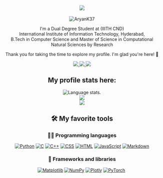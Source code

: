 <h1 align="center">
    <img src="https://readme-typing-svg.herokuapp.com/?font=Righteous&size=35&center=true&vCenter=true&width=500&height=70&duration=4000&lines=Hi+There!+👋;+I'm+Aryan+Kumar!;" />
</h1>

<p align="center"> <img src="https://komarev.com/ghpvc/?username=waitnwatch&label=Profile%20views&color=0e75b6&style=flat" alt="AryanK37" /> </p>
<!--
<p align="center">
    <img src="AI.webp" width="800">
</p>
-->
<p align="center">
    I'm a Dual Degree Student at (IIITH CND)<br>
    International Institute of Information Technology, Hyderabad, <br>
    B.Tech in Computer Science and Master of Science in Computational Natural Sciences by Research
</p>

<p align="center">
    Thank you for taking the time to explore my profile. I'm glad you're here! 🎉
</p>
<div align="center"> 
  <a href="mailto:aryk8an@gmail.com">
    <img src="https://img.shields.io/badge/Gmail-333333?style=for-the-badge&logo=gmail&logoColor=red" />
  </a>
  <a href="https://www.linkedin.com/in/aryan-kumar-4b5327269/?originalSubdomain=in" target="_blank">
    <img src="https://img.shields.io/badge/LinkedIn-0077B5?style=for-the-badge&logo=linkedin&logoColor=white" target="_blank" />
  </a>
  <a href="https://codeforces.com/profile/aryk8an">
    <img src="https://img.shields.io/badge/Codeforces-445f9d?style=for-the-badge&logo=Codeforces&logoColor=white"/>
  </a>

## **My profile stats here:**

<div align="center">
    <img src="https://github-readme-stats.vercel.app/api?username=AryanK37&show_icons=true&theme=material-palenight" alt="Language stats.">
</div>

<div align="center">
    <a href="https://github.com/AryanK37">
        <img src="https://github-readme-streak-stats.herokuapp.com/?user=AryanK37&theme=material-palenight&include_all_commits=true&count_private=true" />
    </a>
</div>

<div align="center">
    <a href="https://github.com/AryanK37">
        <img src="https://github-readme-stats.vercel.app/api/top-langs/?username=AryanK37&theme=material-palenight&layout=compact" />
    </a>
</div>

## 🛠️ My favorite tools

### 👨‍💻 Programming languages

<div align="center">
    <a href="https://github.com/AryanK37"><img alt="Python" src="https://img.shields.io/badge/Python%20-%2314354C.svg?logo=python&logoColor=white"></a>
    <a href="https://github.com/AryanK37"><img alt="C" src="https://img.shields.io/badge/C%20-%232370ED.svg?logo=c&logoColor=white"></a>
    <a href="https://github.com/AryanK37"><img alt="C++" src="https://img.shields.io/badge/C++%20-%2300599C.svg?logo=c%2B%2B&logoColor=white"></a>
    <a href="https://github.com/AryanK37"><img alt="CSS" src="https://img.shields.io/badge/CSS%20-%231572B6.svg?logo=css3&logoColor=white"></a>
    <a href="https://github.com/AryanK37"><img alt="HTML" src="https://img.shields.io/badge/HTML%20-%23E34F26.svg?logo=html5&logoColor=white"></a>
    <a href="https://github.com/AryanK37"><img alt="JavaScript" src="https://img.shields.io/badge/JavaScript%20-%23F7DF1E.svg?logo=javascript&logoColor=black"></a>
    <a href="https://github.com/AryanK37"><img alt="Markdown" src="https://img.shields.io/badge/Markdown-%23000000.svg?logo=markdown&logoColor=white"></a>
</div>

### 🧰 Frameworks and libraries

<div align="center">
    <a href="https://github.com/AryanK37"><img alt="Matplotlib" src="https://img.shields.io/badge/Matplotlib-%23ffffff.svg?logo=Matplotlib&logoColor=black"></a>
    <a href="https://github.com/AryanK37"><img alt="NumPy" src="https://img.shields.io/badge/numpy-%23013243.svg?logo=numpy&logoColor=white"></a>
    <a href="https://github.com/AryanK37"><img alt="Plotly" src="https://img.shields.io/badge/Plotly-%233F4F75.svg?ogo=plotly&logoColor=white"></a>
    <a href="https://github.com/AryanK37"><img alt="PyTorch" src="https://img.shields.io/badge/PyTorch-%23EE4C2C.svg?logo=PyTorch&logoColor=white"></a>
    <a href="https://github.com/AryanK37"><img
